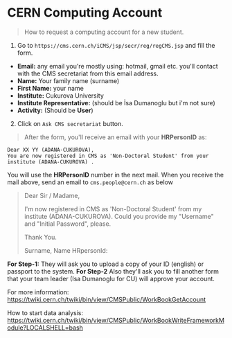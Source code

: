 # CERN Computing Account
> How to request a computing account for a new student.

1. Go to `https://cms.cern.ch/iCMS/jsp/secr/reg/regCMS.jsp` and fill the form.

- **Email:** any email you're mostly using: hotmail, gmail etc. you'll contact with the CMS secretariat from this email address. 
- **Name:** Your family name (surname)
- **First Name:** your name
- **Institute:** Cukurova University
- **Institute Representative:** (should be İsa Dumanoglu but i'm not sure)
- **Activity:** (Should be **User**)


2. Click on `Ask CMS secretariat` button.

> After the form, you'll receive an email with your **HRPersonID** as:

    Dear XX YY (ADANA-CUKUROVA),
    You are now registered in CMS as 'Non-Doctoral Student' from your institute (ADANA-CUKUROVA) .

You will use the **HRPersonID** number in the next mail.
When you receive the mail above, send an email to `cms.people@cern.ch` as below



>Dear Sir / Madame,
>
>	I'm now registered in CMS as 'Non-Doctoral Student' from my institute (ADANA-CUKUROVA). Could you provide my "Username" and "Initial Password", please.
>
>	Thank You.
>
>Surname, Name
>HRpersonId:

**For Step-1:**
They will ask you to upload a copy of your ID (english) or passport to the system.
**For Step-2**
Also they'll ask you to fill another form that your team leader (Isa Dumanoglu for CU) will approve your account.








For more information: https://twiki.cern.ch/twiki/bin/view/CMSPublic/WorkBookGetAccount

How to start data analysis: https://twiki.cern.ch/twiki/bin/view/CMSPublic/WorkBookWriteFrameworkModule?LOCALSHELL=bash
